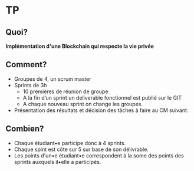 # TP

## Quoi?

**Implémentation d'une Blockchain qui respecte la vie privée**

## Comment?

* Groupes de 4, un scrum master
* Sprints de 3h
   - 10 premières de réunion de groupe
   - A la fin d’un sprint un deliverable fonctionnel est publié sur le GIT
    - A chaque nouveau sprint on change les groupes.
* Présentation des résultats et décision des tâches à faire au CM suivant.

## Combien?
* Chaque étudiant•e participe donc à 4 sprints.
* Chaque spint est côte sur 5 sur base de son délivrable.
* Les points d'un•e étudiant•e correspondent à la some des points des sprints auxquels il•elle a participés.
